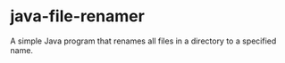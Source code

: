 # java-file-renamer

A simple Java program that renames all files in a directory to a specified name.

